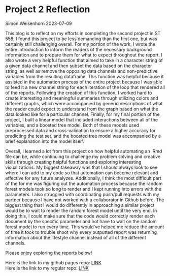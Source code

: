 Project 2 Reflection
================
Simon Weisenhorn
2023-07-09

This blog is to reflect on my efforts in completing the second project
in ST 558. I found this project to be less demanding than the first one,
but was certainly still challenging overall. For my portion of the work,
I wrote the entire introduction to inform the readers of the necessary
background information and to prepare them for what to expect throughout
the report. I also wrote a very helpful function that aimed to take in a
character string of a given data channel and then subset the data based
on the character string, as well as remove the opposing data channels
and non-predictive variables from the resulting dataframe. This function
was helpful because it assisted in the automation process of the entire
project because I was able to feed it a new channel string for each
iteration of the loop that rendered all of the reports. Following the
creation of this function, I worked hard to create interesting and
meaningful summaries through utilizing colors and different graphs,
which were accompanied by generic descriptions of what the reader could
expect to understand from the graph based on what the data looked like
for a particular channel. Finally, for my final portion of the project,
I built a linear model that included interactions between all of the
variables, and a boosted tree model. Both of these models used
preprocessed data and cross-validation to ensure a higher accuracy for
predicting the test set, and the boosted tree model was accompanied by a
brief explanation into the model itself.

Overall, I learned a lot from this project on how helpful automating an
.Rmd file can be, while continuing to challenge my problem solving and
creative skills through creating helpful functions and exploring
interesting visualizations. My biggest takeaway was that I should always
look to see where I can add to my code so that automation can become
relevant and effective for any future analyzes. Additionally, I think
the most difficult part of the for me was figuring out the automation
process because the random forest models took so long to render and I
kept running into errors with the parameters. I also struggled with
coordinating push/pull requests with my partner because I have not
worked with a collaborator in Github before. The biggest thing that I
would do differently in approaching a similar project would be to wait
to render the random forest model until the very end. In doing this, I
could make sure that the code would correctly render each document by
the specific parameter and not have to wait on the random forest model
to run every time. This would’ve helped me reduce the amount of time it
took to trouble shoot why every outputted report was returning
information about the lifestyle channel instead of all of the different
channels.

Please enjoy exploring the reports below!

Here is the link to my github pages repo:
[LINK](https://saziz12.github.io/ST558-Project2/)  
Here is the link to my regular repo:
[LINK](https://github.com/saziz12/ST558-Project2)
